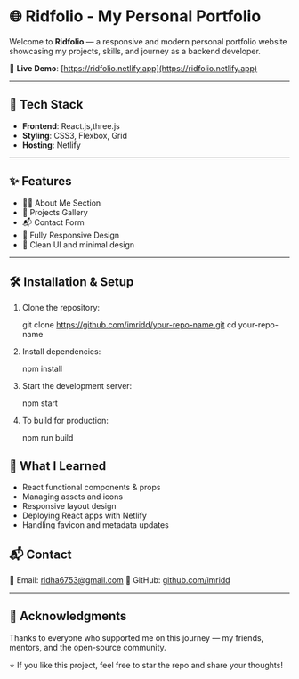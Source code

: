 
# 🌐 Ridfolio - My Personal Portfolio

Welcome to **Ridfolio** — a responsive and modern personal portfolio website showcasing my projects, skills, and journey as a backend developer.

🔗 **Live Demo**: [https://ridfolio.netlify.app](https://ridfolio.netlify.app)

---

## 🚀 Tech Stack

- **Frontend**: React.js,three.js
- **Styling**: CSS3, Flexbox, Grid
- **Hosting**: Netlify

---

## ✨ Features

- 🧑‍💻 About Me Section  
- 📁 Projects Gallery  
- 📬 Contact Form  
- 📱 Fully Responsive Design  
- 🧾 Clean UI and minimal design  

---

## 🛠️ Installation & Setup

1. Clone the repository:

   git clone https://github.com/imridd/your-repo-name.git
   cd your-repo-name

2. Install dependencies:

   npm install
  
3. Start the development server:

  
   npm start
   

4. To build for production:

   npm run build

## 🧠 What I Learned

* React functional components & props
* Managing assets and icons
* Responsive layout design
* Deploying React apps with Netlify
* Handling favicon and metadata updates



## 📬 Contact

📧 Email: [ridha6753@gmail.com](mailto:ridha6753@gmail.com)
💼 GitHub: [github.com/imridd](https://github.com/imridd)

---

## 🙌 Acknowledgments

Thanks to everyone who supported me on this journey — my friends, mentors, and the open-source community.



⭐️ If you like this project, feel free to star the repo and share your thoughts!



